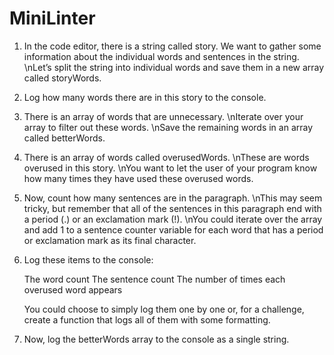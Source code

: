 # MiniLinter
1. In the code editor, there is a string called story. We want to gather some information about the individual words and sentences in the string. 
   \nLet’s split the string into individual words and save them in a new array called storyWords.

2. Log how many words there are in this story to the console.

3. There is an array of words that are unnecessary. 
   \nIterate over your array to filter out these words.
   \nSave the remaining words in an array called betterWords. 
   

4. There is an array of words called overusedWords.
   \nThese are words overused in this story.
   \nYou want to let the user of your program know how many times they have used these overused words.
   
5. Now, count how many sentences are in the paragraph.
   \nThis may seem tricky, but remember that all of the sentences in this paragraph end with a period (.) or an exclamation mark (!).
   \nYou could iterate over the array and add 1 to a sentence counter variable for each word that has a period or exclamation mark as its final character.

6. Log these items to the console:

   The word count
   The sentence count
   The number of times each overused word appears

   You could choose to simply log them one by one or, for a challenge, create a function that logs all of them with some formatting.

7. Now, log the betterWords array to the console as a single string.

